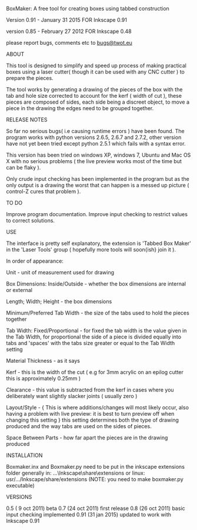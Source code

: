 BoxMaker: A free tool for creating boxes using tabbed construction

Version 0.91 - January 31 2015        FOR   Inkscape 0.91

version 0.85 - February 27 2012       FOR   Inkscape 0.48

please report bugs, comments etc to bugs@twot.eu

ABOUT

 This tool is designed to simplify and speed up process of making practical boxes using
a laser cutter( though it can be used with any CNC cutter )  to prepare the pieces.

 The tool works by generating a drawing of the pieces of the box with the tab and hole
size corrected to account for the kerf ( width of cut ), these pieces are composed of sides,
each side being a discreet object, to move a piece in the drawing the edges need to be
grouped together.

RELEASE NOTES

 So far no serious bugs( i.e causing runtime errors ) have been found.
The program works with python versions 2.6.5, 2.6.7 and 2.7.2, other version have not yet 
been tried except python 2.5.1 which fails with a syntax error.

This version has been tried on windows XP, windows 7, Ubuntu and Mac OS X with no 
serious problems ( the live preview works most of the time but can be flaky ).

 Only crude input checking has been implemented in the program but as the only output 
is a drawing the worst that can happen is a messed up picture 
( control-Z cures that problem ).

TO DO
 
 Improve program documentation. Improve input checking to restrict values to correct 
solutions.

USE

 The interface is pretty self explanatory, the extension is 'Tabbed Box Maker' in the 
'Laser Tools' group ( hopefully more tools will soon{ish} join it ).

 In order of appearance:

 Unit - unit of measurement used for drawing

 Box Dimensions: Inside/Outside - whether the box dimensions are internal or external

 Length; Width; Height - the box dimensions

 Minimum/Preferred Tab Width - the size of the tabs used to hold the pieces together

 Tab Width: Fixed/Proportional - for fixed the tab width is the value given in the Tab
                                 Width, for proportional the side of a piece is divided 
                                 equally into tabs and 'spaces' with the tabs size 
                                 greater or equal to the Tab Width setting

 Material Thickness - as it says
 
 Kerf - this is the width of the cut ( e.g for 3mm acrylic on an epilog cutter this is
        approximately 0.25mm )

 Clearance - this value is subtracted from the kerf in cases where you deliberately want
             slightly slacker joints ( usually zero )

 Layout/Style - { This is where additions/changes will most likely occur, also having a
                problem with live preview: it is best to turn preview off when changing this 
                setting }
                this setting determines both the type of drawing produced and the way tabs
                are used on the sides of pieces.

 Space Between Parts - how far apart the pieces are in the drawing produced

INSTALLATION
 
 Boxmaker.inx and Boxmaker.py need to be put in the inkscape extensions folder
 generally in: 
   ...\Inkscape\share\extensions 
 or linux: 
   usr/.../Inkscape/share/extensions
   (NOTE: you need to make boxmaker.py executable)

VERSIONS

 0.5    ( 9 oct 2011)   beta
 0.7    (24 oct 2011)   first release
 0.8    (26 oct 2011)   basic input checking implemented
 0.91   (31 jan 2015)   updated to work with Inkscape 0.91

